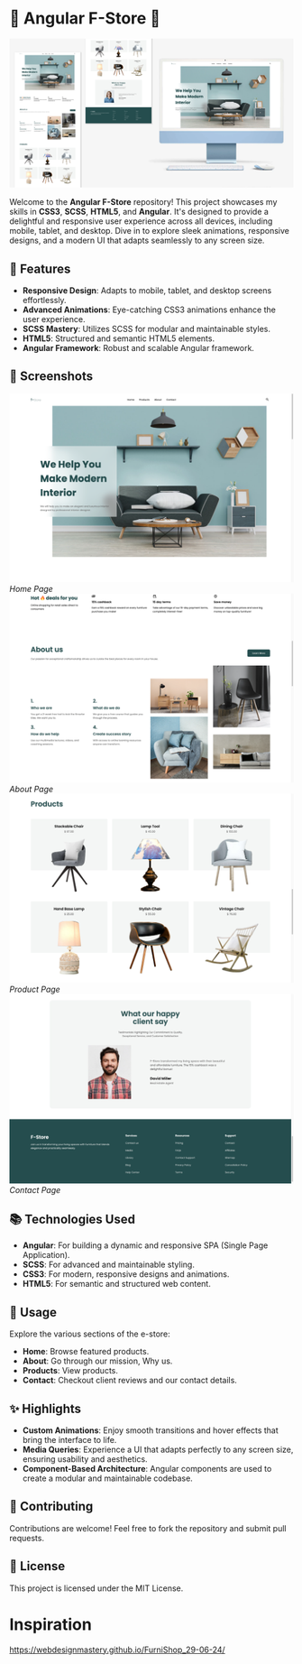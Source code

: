 # 🌟 Angular F-Store 🌟

![Banner](screenshots/banner-low-res.png)

Welcome to the **Angular F-Store** repository! This project showcases my skills in **CSS3**, **SCSS**, **HTML5**, and **Angular**. It's designed to provide a delightful and responsive user experience across all devices, including mobile, tablet, and desktop. Dive in to explore sleek animations, responsive designs, and a modern UI that adapts seamlessly to any screen size. 

## 🚀 Features

- **Responsive Design**: Adapts to mobile, tablet, and desktop screens effortlessly.
- **Advanced Animations**: Eye-catching CSS3 animations enhance the user experience.
- **SCSS Mastery**: Utilizes SCSS for modular and maintainable styles.
- **HTML5**: Structured and semantic HTML5 elements.
- **Angular Framework**: Robust and scalable Angular framework.

## 📸 Screenshots

![Home](screenshots/home-page.png)
*Home Page*
![About](screenshots/about-us-page.png)
*About Page*
![Product](screenshots/products-page.png)
*Product Page*
![Contact](screenshots/conact-page.png)
*Contact Page*

## 📚 Technologies Used

- **Angular**: For building a dynamic and responsive SPA (Single Page Application).
- **SCSS**: For advanced and maintainable styling.
- **CSS3**: For modern, responsive designs and animations.
- **HTML5**: For semantic and structured web content.

## 📖 Usage

Explore the various sections of the e-store:

- **Home**: Browse featured products.
- **About**: Go through our mission, Why us.
- **Products**: View products.
- **Contact**: Checkout client reviews and our contact details.

## ✨ Highlights

- **Custom Animations**: Enjoy smooth transitions and hover effects that bring the interface to life.
- **Media Queries**: Experience a UI that adapts perfectly to any screen size, ensuring usability and aesthetics.
- **Component-Based Architecture**: Angular components are used to create a modular and maintainable codebase.

## 🌟 Contributing

Contributions are welcome! Feel free to fork the repository and submit pull requests.

## 📄 License

This project is licensed under the MIT License.

# Inspiration
https://webdesignmastery.github.io/FurniShop_29-06-24/